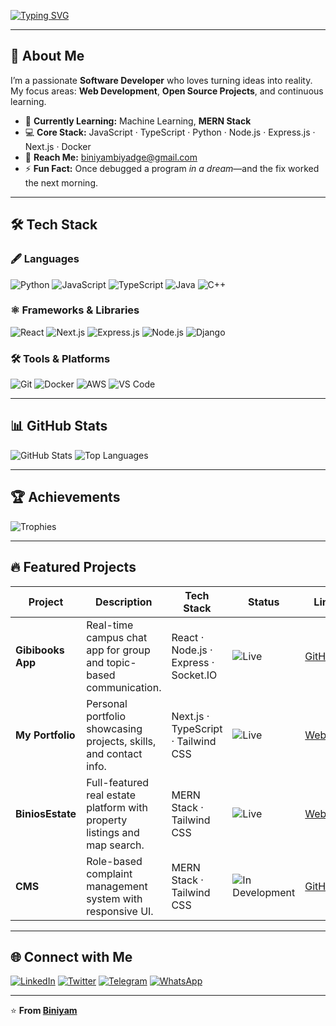 <!-- ✨ Animated Greeting -->
[![Typing SVG](https://readme-typing-svg.demolab.com?font=Fira+Code&weight=600&size=32&pause=1000&color=FFFFFF&center=true&vCenter=true&width=650&lines=Hi+there,+I'm+Biniyam+👋)](https://git.io/typing-svg)



---

## 🚀 About Me
I’m a passionate **Software Developer** who loves turning ideas into reality.  
My focus areas: **Web Development**, **Open Source Projects**, and continuous learning.

- 🌱 **Currently Learning:** Machine Learning, **MERN Stack**  
- 💻 **Core Stack:** JavaScript · TypeScript · Python · Node.js · Express.js · Next.js · Docker  
- 📧 **Reach Me:** [biniyambiyadge@gmail.com](mailto:biniyambiyadge@gmail.com)  
- ⚡ **Fun Fact:** Once debugged a program *in a dream*—and the fix worked the next morning.  

---

## 🛠️ Tech Stack

### 🖋️ Languages
![Python](https://img.shields.io/badge/Python-3776AB?logo=python&logoColor=white&style=for-the-badge)
![JavaScript](https://img.shields.io/badge/JavaScript-F7DF1E?logo=javascript&logoColor=black&style=for-the-badge)
![TypeScript](https://img.shields.io/badge/TypeScript-3178C6?logo=typescript&logoColor=white&style=for-the-badge)
![Java](https://img.shields.io/badge/Java-007396?logo=java&logoColor=white&style=for-the-badge)
![C++](https://img.shields.io/badge/C%2B%2B-00599C?logo=c%2B%2B&logoColor=white&style=for-the-badge)

### ⚛️ Frameworks & Libraries
![React](https://img.shields.io/badge/React-61DAFB?logo=react&logoColor=black&style=for-the-badge)
![Next.js](https://img.shields.io/badge/Next.js-000000?logo=nextdotjs&logoColor=white&style=for-the-badge)
![Express.js](https://img.shields.io/badge/Express.js-404D59?logo=express&logoColor=white&style=for-the-badge)
![Node.js](https://img.shields.io/badge/Node.js-339933?logo=node.js&logoColor=white&style=for-the-badge)
![Django](https://img.shields.io/badge/Django-092E20?logo=django&logoColor=white&style=for-the-badge)

### 🛠️ Tools & Platforms
![Git](https://img.shields.io/badge/Git-F05032?logo=git&logoColor=white&style=for-the-badge)
![Docker](https://img.shields.io/badge/Docker-2496ED?logo=docker&logoColor=white&style=for-the-badge)
![AWS](https://img.shields.io/badge/AWS-FF9900?logo=amazon-aws&logoColor=white&style=for-the-badge)
![VS Code](https://img.shields.io/badge/VS%20Code-007ACC?logo=visual-studio-code&logoColor=white&style=for-the-badge)

---

## 📊 GitHub Stats
<div >
  <img src="https://github-readme-stats.vercel.app/api?username=Binaa10&show_icons=true&theme=radical" alt="GitHub Stats" />
  <img src="https://github-readme-stats.vercel.app/api/top-langs/?username=Binaa10&layout=compact&theme=radical" alt="Top Languages" />
</div>

---

## 🏆 Achievements
<div >
  <img src="https://github-profile-trophy.vercel.app/?username=Binaa10&theme=radical&margin-w=15" alt="Trophies" />
</div>

---

## 🔥 Featured Projects

| Project | Description | Tech Stack | Status | Link |
|---------|-------------|------------|--------|------|
| **Gibibooks App** | Real-time campus chat app for group and topic-based communication. | React · Node.js · Express · Socket.IO | ![Live](https://img.shields.io/badge/Live-brightgreen) | [GitHub](https://github.com/Binaa10/gibibooks-App) |
| **My Portfolio** | Personal portfolio showcasing projects, skills, and contact info. | Next.js · TypeScript · Tailwind CSS | ![Live](https://img.shields.io/badge/Live-brightgreen) | [Website](https://biniyam-portfolio-website.vercel.app/) |
| **BiniosEstate** | Full-featured real estate platform with property listings and map search. | MERN Stack · Tailwind CSS | ![Live](https://img.shields.io/badge/Live-brightgreen) | [Website](https://mern-estate-wpg9.onrender.com/) |
| **CMS** | Role-based complaint management system with responsive UI. | MERN Stack · Tailwind CSS | ![In Development](https://img.shields.io/badge/In%20Development-lightgrey) | [GitHub](https://github.com/Binaa10/CMS) |



---

## 🌐 Connect with Me
[![LinkedIn](https://img.shields.io/badge/LinkedIn-0A66C2?logo=linkedin&logoColor=white&style=for-the-badge)](https://www.linkedin.com/in/yourprofile/)
[![Twitter](https://img.shields.io/badge/Twitter-1DA1F2?logo=twitter&logoColor=white&style=for-the-badge)](https://twitter.com/yourhandle)
[![Telegram](https://img.shields.io/badge/Telegram-0088cc?logo=telegram&logoColor=white&style=for-the-badge)](https://t.me/yourhandle)
[![WhatsApp](https://img.shields.io/badge/WhatsApp-25D366?logo=whatsapp&logoColor=white&style=for-the-badge)](https://wa.me/yourphonenumber)

---

⭐️ **From [Biniyam](https://github.com/Binaa10)**
